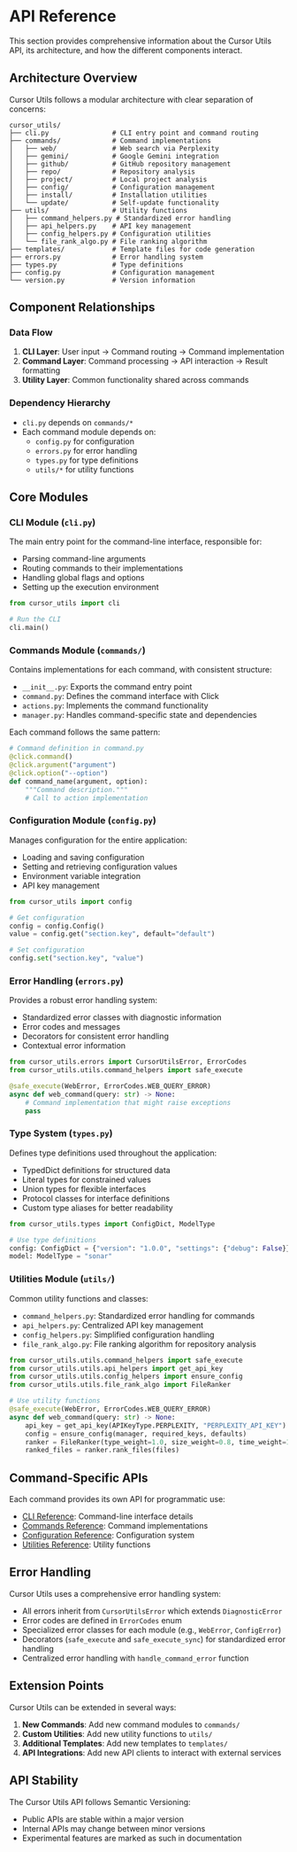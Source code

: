 # API Reference

This section provides comprehensive information about the Cursor Utils API, its architecture, and how the different components interact.

## Architecture Overview

Cursor Utils follows a modular architecture with clear separation of concerns:

```
cursor_utils/
├── cli.py                # CLI entry point and command routing
├── commands/             # Command implementations
│   ├── web/              # Web search via Perplexity
│   ├── gemini/           # Google Gemini integration
│   ├── github/           # GitHub repository management
│   ├── repo/             # Repository analysis
│   ├── project/          # Local project analysis
│   ├── config/           # Configuration management
│   ├── install/          # Installation utilities
│   └── update/           # Self-update functionality
├── utils/                # Utility functions
│   ├── command_helpers.py # Standardized error handling
│   ├── api_helpers.py    # API key management
│   ├── config_helpers.py # Configuration utilities
│   └── file_rank_algo.py # File ranking algorithm
├── templates/            # Template files for code generation
├── errors.py             # Error handling system
├── types.py              # Type definitions
├── config.py             # Configuration management
└── version.py            # Version information
```

## Component Relationships

### Data Flow

1. **CLI Layer**: User input → Command routing → Command implementation
2. **Command Layer**: Command processing → API interaction → Result formatting
3. **Utility Layer**: Common functionality shared across commands

### Dependency Hierarchy

- `cli.py` depends on `commands/*`
- Each command module depends on:
  - `config.py` for configuration
  - `errors.py` for error handling
  - `types.py` for type definitions
  - `utils/*` for utility functions

## Core Modules

### CLI Module (`cli.py`)

The main entry point for the command-line interface, responsible for:

- Parsing command-line arguments
- Routing commands to their implementations
- Handling global flags and options
- Setting up the execution environment

```python
from cursor_utils import cli

# Run the CLI
cli.main()
```

### Commands Module (`commands/`)

Contains implementations for each command, with consistent structure:

- `__init__.py`: Exports the command entry point
- `command.py`: Defines the command interface with Click
- `actions.py`: Implements the command functionality
- `manager.py`: Handles command-specific state and dependencies

Each command follows the same pattern:

```python
# Command definition in command.py
@click.command()
@click.argument("argument")
@click.option("--option")
def command_name(argument, option):
    """Command description."""
    # Call to action implementation
```

### Configuration Module (`config.py`)

Manages configuration for the entire application:

- Loading and saving configuration
- Setting and retrieving configuration values
- Environment variable integration
- API key management

```python
from cursor_utils import config

# Get configuration
config = config.Config()
value = config.get("section.key", default="default")

# Set configuration
config.set("section.key", "value")
```

### Error Handling (`errors.py`)

Provides a robust error handling system:

- Standardized error classes with diagnostic information
- Error codes and messages
- Decorators for consistent error handling
- Contextual error information

```python
from cursor_utils.errors import CursorUtilsError, ErrorCodes
from cursor_utils.utils.command_helpers import safe_execute

@safe_execute(WebError, ErrorCodes.WEB_QUERY_ERROR)
async def web_command(query: str) -> None:
    # Command implementation that might raise exceptions
    pass
```

### Type System (`types.py`)

Defines type definitions used throughout the application:

- TypedDict definitions for structured data
- Literal types for constrained values
- Union types for flexible interfaces
- Protocol classes for interface definitions
- Custom type aliases for better readability

```python
from cursor_utils.types import ConfigDict, ModelType

# Use type definitions
config: ConfigDict = {"version": "1.0.0", "settings": {"debug": False}}
model: ModelType = "sonar"
```

### Utilities Module (`utils/`)

Common utility functions and classes:

- `command_helpers.py`: Standardized error handling for commands
- `api_helpers.py`: Centralized API key management
- `config_helpers.py`: Simplified configuration handling
- `file_rank_algo.py`: File ranking algorithm for repository analysis

```python
from cursor_utils.utils.command_helpers import safe_execute
from cursor_utils.utils.api_helpers import get_api_key
from cursor_utils.utils.config_helpers import ensure_config
from cursor_utils.utils.file_rank_algo import FileRanker

# Use utility functions
@safe_execute(WebError, ErrorCodes.WEB_QUERY_ERROR)
async def web_command(query: str) -> None:
    api_key = get_api_key(APIKeyType.PERPLEXITY, "PERPLEXITY_API_KEY")
    config = ensure_config(manager, required_keys, defaults)
    ranker = FileRanker(type_weight=1.0, size_weight=0.8, time_weight=1.2)
    ranked_files = ranker.rank_files(files)
```

## Command-Specific APIs

Each command provides its own API for programmatic use:

- [CLI Reference](cli.md): Command-line interface details
- [Commands Reference](commands.md): Command implementations
- [Configuration Reference](config.md): Configuration system
- [Utilities Reference](utils.md): Utility functions

## Error Handling

Cursor Utils uses a comprehensive error handling system:

- All errors inherit from `CursorUtilsError` which extends `DiagnosticError`
- Error codes are defined in `ErrorCodes` enum
- Specialized error classes for each module (e.g., `WebError`, `ConfigError`)
- Decorators (`safe_execute` and `safe_execute_sync`) for standardized error handling
- Centralized error handling with `handle_command_error` function

## Extension Points

Cursor Utils can be extended in several ways:

1. **New Commands**: Add new command modules to `commands/`
2. **Custom Utilities**: Add new utility functions to `utils/`
3. **Additional Templates**: Add new templates to `templates/`
4. **API Integrations**: Add new API clients to interact with external services

## API Stability

The Cursor Utils API follows Semantic Versioning:

- Public APIs are stable within a major version
- Internal APIs may change between minor versions
- Experimental features are marked as such in documentation 